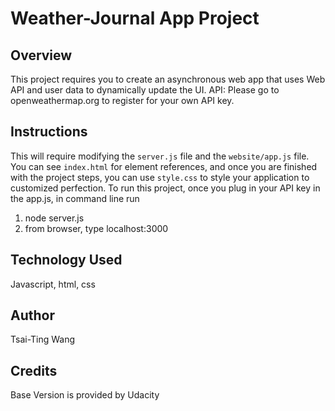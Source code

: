 # Weather-Journal App Project

## Overview
This project requires you to create an asynchronous web app that uses Web API and user data to dynamically update the UI. 
API: Please go to openweathermap.org to register for your own API key.

## Instructions
This will require modifying the `server.js` file and the `website/app.js` file. You can see `index.html` for element references, and once you are finished with the project steps, you can use `style.css` to style your application to customized perfection.
To run this project, once you plug in your API key in the app.js, in command line run 
 1. node server.js
 2. from browser, type localhost:3000

## Technology Used
Javascript, html, css

## Author 
Tsai-Ting Wang

## Credits
Base Version is provided by Udacity
